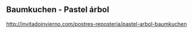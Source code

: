 ## Baumkuchen - Pastel árbol

http://invitadoinvierno.com/postres-reposteria/pastel-arbol-baumkuchen
